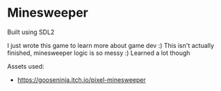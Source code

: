 # Minesweeper

Built using SDL2

I just wrote this game to learn more about game dev :)
This isn't actually finished, minesweeper logic is so messy :)
Learned a lot though

Assets used:
- https://gooseninja.itch.io/pixel-minesweeper